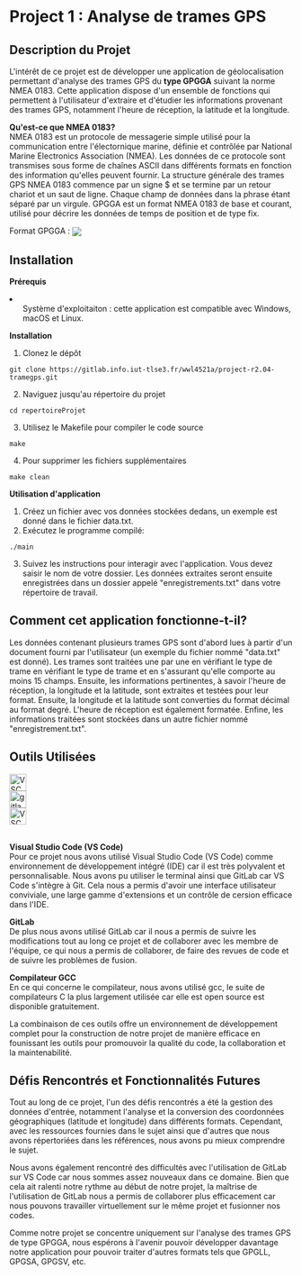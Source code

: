 # Project 1 : Analyse de trames GPS

## Description du Projet
L'intérêt de ce projet est de développer une application de géolocalisation permettant d'analyse des trames GPS du **type GPGGA** suivant la norme NMEA 0183. Cette application dispose d'un ensemble de fonctions qui permettent à l'utilisateur d'extraire et d'étudier les informations provenant des trames GPS, notamment l'heure de réception, la latitude et la longitude.

**Qu'est-ce que NMEA 0183?**
<br/>NMEA 0183 est un protocole de messagerie simple utilisé pour la communication entre l'électornique marine, définie et contrôlée par National Marine Electronics Association (NMEA). Les données de ce protocole sont transmises sous forme de chaînes ASCII dans différents formats en fonction des information qu'elles peuvent fournir. 
La structure générale des trames GPS NMEA 0183 commence par un signe $ et se termine par un retour chariot et un saut de ligne. Chaque champ de données dans la phrase étant séparé par un virgule.
GPGGA est un format NMEA 0183 de base et courant, utilisé pour décrire les données de temps de position et de type fix.

Format GPGGA : 
<img src="https://docs.arduino.cc/static/63d81cb4391da3e616bbcfab7c9d12d8/4ef49/gps-nmea-0183_img01.png" align="center">

## Installation
**Prérequis**
<li>
    <ul>Système d'exploitaiton : cette application est compatible avec Windows, macOS et Linux.</ul>
</li>

**Installation**
1. Clonez le dépôt
```
git clone https://gitlab.info.iut-tlse3.fr/wwl4521a/project-r2.04-tramegps.git
```
2. Naviguez jusqu'au répertoire du projet
```
cd repertoireProjet
```
3. Utilisez le Makefile pour compiler le code source
```
make
```
4. Pour supprimer les fichiers supplémentaires
```
make clean
```
**Utilisation d'application**
1. Créez un fichier avec vos données stockées dedans, un exemple est donné dans le fichier data.txt.
2. Exécutez le programme compilé:
```
./main
```
3. Suivez les instructions pour interagir avec l'application. Vous devez saisir le nom de votre dossier. Les données extraites seront ensuite enregistrées dans un dossier appelé "enregistrements.txt" dans votre répertoire de travail.

## Comment cet application fonctionne-t-il?
Les données contenant plusieurs trames GPS sont d'abord lues à partir d'un document fourni par l'utilisateur (un exemple du fichier nommé "data.txt" est donné). Les trames sont traitées une par une en vérifiant le type de trame en vérifiant le type de trame et en s'assurant qu'elle comporte au moins 15 champs. Ensuite, les informations pertinentes, à savoir l'heure de réception, la longitude et la latitude, sont extraites et testées pour leur format. Ensuite, la longitude et la latitude sont converties du format décimal au format degré. L'heure de réception est également formatée. Enfine, les informations traitées sont stockées dans un autre fichier nommé "enregistrement.txt".

## Outils Utilisées
<img alt="VSC" width="30px" style="margin-right:300px;" src="https://upload.wikimedia.org/wikipedia/commons/9/9a/Visual_Studio_Code_1.35_icon.svg"/>
<img alt="gitlab" width="30px" style="margin-right:300px;" src="https://cdn4.iconfinder.com/data/icons/logos-and-brands/512/144_Gitlab_logo_logos-512.png"/>
<img alt="VSC" width="30px" style="margin-right:300px;" src="https://miro.medium.com/v2/resize:fit:512/1*ucKJplvEklLYDMUMCkax3Q.png"/>
<br/>
<br/>

**Visual Studio Code (VS Code)**<br/>
Pour ce projet nous avons utilisé Visual Studio Code (VS Code) comme environnement de développement intégré (IDE) car il est très polyvalent et personnalisable. Nous avons pu utiliser le terminal ainsi que GitLab car VS Code s'intègre à Git. Cela nous a permis d'avoir une interface utilisateur conviviale, une large gamme d'extensions et un contrôle de cersion efficace dans l'IDE.

**GitLab**<br/>
De plus nous avons utilisé GitLab car il nous a permis de suivre les modifications tout au long ce projet et de collaborer avec les membre de l'équipe, ce qui nous a permis de collaborer, de faire des revues de code et de suivre les problèmes de fusion.

**Compilateur GCC**<br/>
En ce qui concerne le compilateur, nous avons utilisé gcc, le suite de compilateurs C la plus largement utilisée car elle est open source est disponible gratuitement.

La combinaison de ces outils offre un environnement de développement complet pour la construction de notre projet de manière efficace en founissant les outils pour promouvoir la qualité du code, la collaboration et la maintenabilité.

## Défis Rencontrés et Fonctionnalités Futures
Tout au long de ce projet, l'un des défis rencontrés a été la gestion des données d'entrée, notamment l'analyse et la conversion des coordonnées géographiques (latitude et longitude) dans différents formats. Cependant, avec les ressources fournies dans le sujet ainsi que d'autres que nous avons répertoriées dans les références, nous avons pu mieux comprendre le sujet.

Nous avons également rencontré des difficultés avec l'utilisation de GitLab sur VS Code car nous sommes assez nouveaux dans ce domaine. Bien que cela ait ralenti notre rythme au début de notre projet, la maîtrise de l'utilisation de GitLab nous a permis de collaborer plus efficacement car nous pouvons travailler virtuellement sur le même projet et fusionner nos codes.

Comme notre projet se concentre uniquement sur l'analyse des trames GPS de type GPGGA, nous espérons à l'avenir pouvoir développer davantage notre application pour pouvoir traiter d'autres formats tels que GPGLL, GPGSA, GPGSV, etc.
